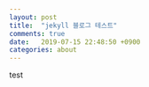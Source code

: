 ```yaml
---
layout: post
title:  "jekyll 블로그 테스트"
comments: true
date:   2019-07-15 22:48:50 +0900
categories: about 
---
```

test
